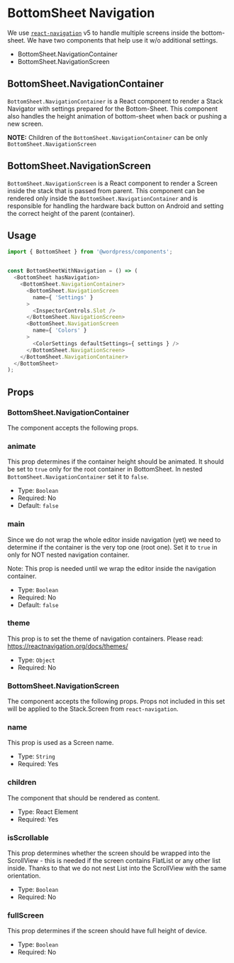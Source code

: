 # BottomSheet Navigation
We use [`react-navigation`](https://reactnavigation.org/) v5 to handle multiple screens inside the bottom-sheet. We have two components that help use it w/o additional settings.
- BottomSheet.NavigationContainer
- BottomSheet.NavigationScreen

## BottomSheet.NavigationContainer

`BottomSheet.NavigationContainer` is a React component to render a Stack Navigator with settings prepared for the Bottom-Sheet. This component also handles the height animation of bottom-sheet when back or pushing a new screen.

**NOTE:** Children of the `BottomSheet.NavigationContainer` can be only `BottomSheet.NavigationScreen`

## BottomSheet.NavigationScreen

`BottomSheet.NavigationScreen` is a React component to render a Screen inside the stack that is passed from parent. This component can be rendered only inside the `BottomSheet.NavigationContainer` and is responsible for handling the hardware back button on Android and setting the correct height of the parent (container).


## Usage


```jsx
import { BottomSheet } from '@wordpress/components';


const BottomSheetWithNavigation = () => (
  <BottomSheet hasNavigation>
    <BottomSheet.NavigationContainer>
      <BottomSheet.NavigationScreen
        name={ 'Settings' }
      >
        <InspectorControls.Slot />
      </BottomSheet.NavigationScreen>
      <BottomSheet.NavigationScreen
        name={ 'Colors' }
      >
        <ColorSettings defaultSettings={ settings } />
      </BottomSheet.NavigationScreen>
    </BottomSheet.NavigationContainer>
  </BottomSheet>
);
```

## Props

### BottomSheet.NavigationContainer
The component accepts the following props.

### animate

This prop determines if the container height should be animated. It should be set to `true` only for the root container in BottomSheet. In nested `BottomSheet.NavigationContainer` set it to `false`.

- Type: `Boolean`
- Required: No
- Default: `false`

### main

Since we do not wrap the whole editor inside navigation (yet) we need to determine if the container is the very top one (root one). Set it to `true` in only for NOT nested navigation container.

Note: This prop is needed until we wrap the editor inside the navigation container.

- Type: `Boolean`
- Required: No
- Default: `false`

### theme

This prop is to set the theme of navigation containers. Please read: https://reactnavigation.org/docs/themes/

- Type: `Object`
- Required: No


### BottomSheet.NavigationScreen
The component accepts the following props. Props not included in this set will be applied to the Stack.Screen from `react-navigation`.

### name

This prop is used as a Screen name.

- Type: `String`
- Required: Yes

### children

The component that should be rendered as content.

- Type: React Element
- Required: Yes

### isScrollable

This prop determines whether the screen should be wrapped into the ScrollView - this is needed if the screen contains FlatList or any other list inside. Thanks to that we do not nest List into the ScrollView with the same orientation.

- Type: `Boolean`
- Required: No

### fullScreen

This prop determines if the screen should have full height of device.

- Type: `Boolean`
- Required: No